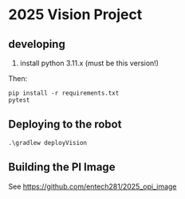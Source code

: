 # 2025 Vision Project

## developing

1. install python 3.11.x (must be this version!)

Then:

```cmdline
pip install -r requirements.txt
pytest
```


## Deploying to the robot
```.\gradlew deployVision```


## Building the PI Image
See https://github.com/entech281/2025_opi_image
